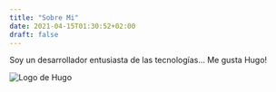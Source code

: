 ```yaml
---
title: "Sobre Mi"
date: 2021-04-15T01:30:52+02:00
draft: false
---
```


Soy un desarrollador entusiasta de las tecnologías... Me gusta Hugo!

![Logo de Hugo](/images/hugo.png)